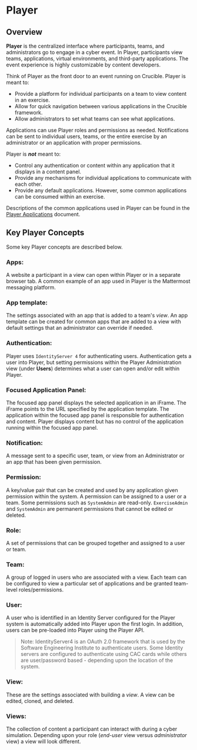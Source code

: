# Player

## Overview

**Player** is the centralized interface where participants, teams, and administrators go to engage in a cyber event. In Player, participants view teams, applications, virtual environments, and third-party applications. The event experience is highly customizable by content developers.

Think of Player as the front door to an event running on Crucible. Player is meant to: 

- Provide a platform for individual participants on a team to view content in an exercise.
- Allow for quick navigation between various applications in the Crucible framework.
- Allow administrators to set what teams can see what applications.

Applications can use Player roles and permissions as needed. Notifications can be sent to individual users, teams, or the entire exercise by an administrator or an application with proper permissions.

Player is ***not*** meant to:

- Control any authentication or content within any application that it displays in a content panel.
- Provide any mechanisms for individual applications to communicate with each other.
- Provide any default applications.  However, some common applications can be consumed within an exercise.

Descriptions of the common applications used in Player can be found in the [Player Applications](https://cmu-sei.github.io/crucible/player-applications) document.

## Key Player Concepts 

Some key Player concepts are described below.

### **Apps:** 

A website a participant in a view can open within Player or in a separate browser tab. A common example of an app used in Player is the Mattermost messaging platform.
### **App template:**
 The settings associated with an app that is added to a team's *view*.  An app template can be created for common apps that are added to a view with default settings that an administrator can override if needed.
### **Authentication:** 

Player uses `IdentityServer 4` for authenticating users. Authentication gets a user into Player, but setting permissions within the Player Administration view (under **Users**) determines what a user can open and/or edit within Player.
### **Focused Application Panel:** 

The focused app panel displays the selected application in an iFrame. The iFrame points to the URL specified by the application template. The application within the focused app panel is responsible for authentication and content. Player displays content but has no control of the application running within the focused app panel.
### **Notification:** 
A message sent to a specific user, team, or view from an Administrator or an app that has been given permission.
### **Permission:** 
A key/value pair that can be created and used by any application given permission within the system. A permission can be assigned to a user or a team. Some permissions such as `SystemAdmin` are read-only. `ExerciseAdmin` and `SystemAdmin` are permanent permissions that cannot be edited or deleted.
### **Role:** 
A set of permissions that can be grouped together and assigned to a user or team.
### **Team:** 
A group of logged in users who are associated with a view. Each team can be configured to view a particular set of applications and be granted team-level roles/permissions.
### **User:** 
A user who is identified in an Identity Server configured for the Player system is automatically added into Player upon the first login. In addition, users can be pre-loaded into Player using the Player API.
  > Note: IdentityServer4 is an OAuth 2.0 framework that is used by the Software Engineering Institute to authenticate users. Some Identity servers are configured to authenticate using CAC cards while others are user/password based - depending upon the location of the system.
### **View:** 
These are the settings associated with building a *view*. A view can be edited, cloned, and deleted.
### **Views:** 
The collection of content a participant can interact with during a cyber simulation. Depending upon your role (*end-user* view  versus *administrator* view) a view will look different.

